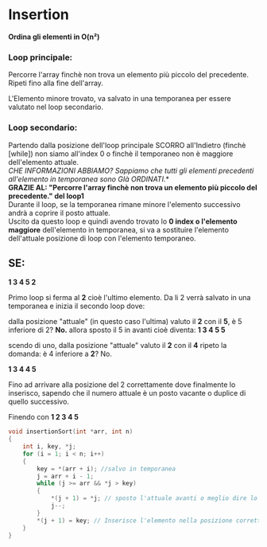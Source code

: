 # Insertion

**Ordina gli elementi in O(n²)**

### **Loop principale:**
Percorre l'array finchè non trova un elemento più piccolo del precedente.
Ripeti fino alla fine dell'array.

L'Elemento minore trovato, va salvato in una temporanea per essere valutato nel loop secondario.

### **Loop secondario:**
Partendo dalla posizione dell'loop principale SCORRO all'Indietro (finchè [while]) non siamo all'index 0 o finchè il temporaneo non è maggiore dell'elemento attuale.  
**CHE INFORMAZIONI ABBIAMO? Sappiamo che* tutti gli elementi precedenti all'elemento in temporanea sono GIà ORDINATI.**  
**GRAZIE AL: "Percorre l'array finchè non trova un elemento più piccolo del precedente." del loop1**  
Durante il loop, se la temporanea rimane minore l'elemento successivo andrà a coprire il posto attuale.  
Uscito da questo loop e quindi avendo trovato lo **0 index o l'elemento maggiore** dell'elemento in temporanea, si va a sostituire l'elemento dell'attuale posizione di loop con l'elemento temporaneo.  

## SE:

**1 3 4 5 2**

Primo loop si ferma al **2** cioè l'ultimo elemento.
Da li 2 verrà salvato in una temporanea e inizia il secondo loop dove:

dalla posizione "attuale" (in questo caso l'ultima) valuto il **2** con il **5**,
è 5 inferiore di 2? **No.**
allora sposto il 5 in avanti cioè diventa:
**1 3 4 5 5**

scendo di uno, dalla posizione "attuale" valuto il **2** con il **4**
ripeto la domanda:
è 4 inferiore a **2**? No.

**1 3 4 4 5**

Fino ad arrivare alla posizione del 2 correttamente dove finalmente lo inserisco, 
sapendo che il numero attuale è un posto vacante o duplice di quello successivo.

Finendo con 
**1 2 3 4 5**

```c
void insertionSort(int *arr, int n)
{
	int i, key, *j;
	for (i = 1; i < n; i++)
	{
		key = *(arr + i); //salvo in temporanea
		j = arr + i - 1;
		while (j >= arr && *j > key)
		{
			*(j + 1) = *j; // sposto l'attuale avanti o meglio dire lo copio
			j--;
		}
		*(j + 1) = key; // Inserisce l'elemento nella posizione corretta
	}
}
```